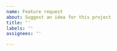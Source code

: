 ```yaml
---
name: Feature request
about: Suggest an idea for this project
title: ''
labels: ''
assignees: ''

---
```


<!-- Before submitting a feature request or suggestion, please check the open issues to avoid duplication. -->


